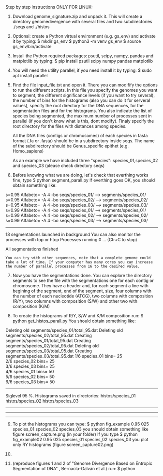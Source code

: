 Step by step instructions ONLY FOR LINUX:

1. Download genome_signature.zip and unpack it. This will create a directory genomedivergence with several files and two subdirectories ./seqs and ./histos
2. Optional: create a Python virtual environment (e.g. gs_env) and activate it by typing:
   $ mkdir gs_env
   $ python3 -m venv gs_env
   $ source gs_env/bin/activate
3. Install the Python required packages: psutil, scipy, numpy, pandas and matplotlib by typing:
   $ pip install psutil scipy numpy pandas matplotlib
4. You will need the utility parallel, if you need install it by typing:
   $ sudo apt install parallel    
5. Find the file input_file.txt and open it. There you can modifify the options to run the different scripts. In this file you specify the genomes you want to segment, the different
   significance levels (if you want to try several), the number of bins for the histograms (also you can do it for serveral values), specify the root directory for the DNA sequences,
   for the segmentation files and for the histograms. You also indicate the list of species being segmented, the maximum number of processes sent in parallel (if you don't know
   what is this, dont modify). Finaly specify the root directory for the files with distances among species.

   All the DNA files (contigs or chromosomes) of each species in fasta format (.fa or .fasta) should be in a subdirectory inside seqs. The name of the subdirectory should be Genus_specific epithet (e.g. Homo_sapiens)

   As an example we have included three "species": species_01,species_02 and species_03 (please check directory seqs)
 
6. Before knowing what we are doing, let's check that everthing works fine, type
   $ python segment_parall.py
   If everthing goes OK, you should obtain something like:

s=0.95 Alfabeto= -A 4 -bo seqs/species_01/ --> segments/species_01/
s=0.95 Alfabeto= -A 4 -bo seqs/species_02/ --> segments/species_02/
s=0.95 Alfabeto= -A 4 -bo seqs/species_03/ --> segments/species_03/
s=0.99 Alfabeto= -A 4 -bo seqs/species_01/ --> segments/species_01/
s=0.99 Alfabeto= -A 4 -bo seqs/species_02/ --> segments/species_02/
s=0.99 Alfabeto= -A 4 -bo seqs/species_03/ --> segments/species_03/
******************
18 segmentations launched in background
You can also monitor the processes with top or htop
Processes running 0 ... (Ctr+C to stop)   

All segmentations finished

    You can try with other sequences, note that a complete genome could take a lot of time. If your computer has many cores you can increase the number of parallel processes from 16 to the desired value. 

7. Now you have the segmentations done. You can explore the directory segments to see the file with the segmentations one for each contig or chromosome.
   They have a header and, for each segment a line with begining of the segment, end of the segment, size, four columns with the number of each nucleotide (ATCG), two columns with composition (R/Y), two
   columns with composition (S/W) and other two with composition (K/M)

8. To create the histograms of R/Y, S/W and K/M composition run:
   $ python get_histos_parall.py
   You should obtain something like:
   
Deleting old segments/species_01/total_95.dat
Deleting old segments/species_02/total_95.dat
Creating segments/species_01/total_95.dat
Creating segments/species_02/total_95.dat
Deleting old segments/species_03/total_95.dat
Creating segments/species_03/total_95.dat
1/6 species_01	bins= 25	 
2/6 species_02	bins= 25	 
3/6 species_03	bins= 25	 
4/6 species_01	bins= 50	 
5/6 species_02	bins= 50	 
6/6 species_03	bins= 50	 

***********************************

Siglevel 95 %. Histograms saved in directories: 
    histos/species_01
    histos/species_02
    histos/species_03

***********************************
***********************************
***********************************
9. To plot the histograms you can type:
   $ python fig_example 0.95 025 species_01 species_02 species_03
  you should obtain something like figure screen_capture.png (in your folder)
   If you type $ python fig_example02 0.95 025 species_01 species_02 species_03
   you plot only RY histograms (figure screen_capture02.png)
    
  
11.
12. (reproduce figures 1 and 2 of "Genome Divergence Based on Entropic Segmentation of DNA" , Bernaola-Galván et al.) run:
$ python 

 
   
   
